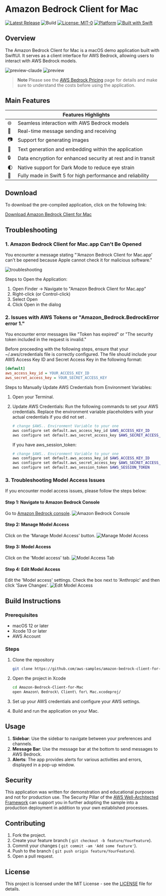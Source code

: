 Amazon Bedrock Client for Mac
=============================

[![Latest Release](https://img.shields.io/github/v/release/aws-samples/amazon-bedrock-client-for-mac)](https://github.com/aws-samples/amazon-bedrock-client-for-mac/releases/latest)
![Build](https://github.com/aws-samples/amazon-bedrock-client-for-mac/workflows/Build/badge.svg)
[![License: MIT-0](https://img.shields.io/badge/License-MIT--0-green.svg)](https://opensource.org/license/mit-0/)
[![Platform](https://img.shields.io/badge/platform-macOS-blue.svg)](https://developer.apple.com/macos/)
[![Built with Swift](https://img.shields.io/badge/Swift-5.9-green.svg)](https://swift.org)

Overview
--------

The Amazon Bedrock Client for Mac is a macOS demo application built with SwiftUI. It serves as a client interface for AWS Bedrock, allowing users to interact with AWS Bedrock models.

![preview-claude](assets/preview-claude.png)
![preview](assets/preview.png)

> **Note**
> Please see the [AWS Bedrock Pricing](https://aws.amazon.com/ko/bedrock/pricing/) page for details and make sure to understand the costs before using the application.

## Main Features

|  	| Features Highlights 	|
|---	|---------------------------------------------------------------------------------	|
| 🌐 	| Seamless interaction with AWS Bedrock models	|
| 💌 	| Real-time message sending and receiving 	|
| 📷 	| Support for generating images 	|
| 📝 	| Text generation and embedding within the application	|
| 🔒 	| Data encryption for enhanced security at rest and in transit	|
| 🌓 	| Native support for Dark Mode to reduce eye strain	|
| 🚀 	| Fully made in Swift 5 for high performance and reliability 	|

Download
--------

To download the pre-compiled application, click on the following link:

[Download Amazon Bedrock Client for Mac](https://github.com/aws-samples/amazon-bedrock-client-for-mac/releases/latest/download/Amazon.Bedrock.Client.for.Mac.dmg)


Troubleshooting
---------------

### 1. Amazon Bedrock Client for Mac.app Can't Be Opened

You encounter a message stating "'Amazon Bedrock Client for Mac.app' can't be opened because Apple cannot check it for malicious software."

![troubleshooting](assets/troubleshooting-0.png)

Steps to Open the Application:

1. Open Finder -> Navigate to "Amazon Bedrock Client for Mac.app"
2. Right-click (or Control-click)
3. Select Open
4. Click Open in the dialog

### 2. Issues with AWS Tokens or "Amazon_Bedrock.BedrockError error 1."

You encounter error messages like "Token has expired" or "The security token included in the request is invalid."

Before proceeding with the following steps, ensure that your ~/.aws/credentials file is correctly configured. The file should include your AWS Access Key ID and Secret Access Key in the following format:

```ini
[default]
aws_access_key_id = YOUR_ACCESS_KEY_ID
aws_secret_access_key = YOUR_SECRET_ACCESS_KEY
```

Steps to Manually Update AWS Credentials from Environment Variables:

1. Open your Terminal.

2. Update AWS Credentials: Run the following commands to set your AWS credentials. Replace the environment variable placeholders with your actual credentials if you did not set .

    ```sh
    # change $AWS.. Environment Variable to your one
    aws configure set default.aws_access_key_id $AWS_ACCESS_KEY_ID
    aws configure set default.aws_secret_access_key $AWS_SECRET_ACCESS_KEY
    ```

    If you have aws_session_token:
    ```sh
    # change $AWS.. Environment Variable to your one
    aws configure set default.aws_access_key_id $AWS_ACCESS_KEY_ID
    aws configure set default.aws_secret_access_key $AWS_SECRET_ACCESS_KEY
    aws configure set default.aws_session_token $AWS_SESSION_TOKEN
    ```

### 3. Troubleshooting Model Access Issues

If you encounter model access issues, please follow the steps below:

#### Step 1: Navigate to Amazon Bedrock Console
Go to [Amazon Bedrock console](https://us-east-1.console.aws.amazon.com/bedrock/home?region=us-east-1#/).
![Amazon Bedrock Console](assets/troubleshooting-1.png)

#### Step 2: Manage Model Access
Click on the 'Manage Model Access' button.
![Manage Model Access](assets/troubleshooting-2.png)

#### Step 3: Model Access
Click on the 'Model access' tab.
![Model Access Tab](assets/troubleshooting-3.png)

#### Step 4: Edit Model Access
Edit the 'Model access' settings. Check the box next to 'Anthropic' and then click 'Save Changes'.
![Edit Model Access](assets/troubleshooting-4.png)

Build Instructions
------------------

### Prerequisites

*   macOS 12 or later
*   Xcode 13 or later
*   AWS Account

### Steps

1.  Clone the repository
    
    ```sh
    git clone https://github.com/aws-samples/amazon-bedrock-client-for-mac.git
    ```
    
2.  Open the project in Xcode
    
    ```sh
    cd Amazon-Bedrock-Client-for-Mac
    open Amazon\ Bedrock\ Client\ for\ Mac.xcodeproj/
    ```
    
3.  Set up your AWS credentials and configure your AWS settings.
    
4.  Build and run the application on your Mac.
    
Usage
-----

1.  **Sidebar**: Use the sidebar to navigate between your preferences and channels.
2.  **Message Bar**: Use the message bar at the bottom to send messages to AWS Bedrock.
3.  **Alerts**: The app provides alerts for various activities and errors, displayed in a pop-up window.

Security
--------

This application was written for demonstration and educational purposes and not for production use. The Security Pillar of the [AWS Well-Architected Framework](https://docs.aws.amazon.com/wellarchitected/latest/security-pillar/welcome.html) can support you in further adopting the sample into a production deployment in addition to your own established processes.

Contributing
------------

1.  Fork the project.
2.  Create your feature branch ( `git checkout -b feature/YourFeature`).
3.  Commit your changes ( `git commit -am 'Add some feature'`).
4.  Push to the branch ( `git push origin feature/YourFeature`).
5.  Open a pull request.

License
-------

This project is licensed under the MIT License - see the [LICENSE](LICENSE) file for details.
